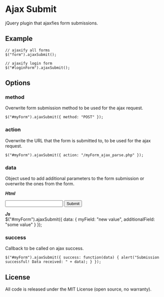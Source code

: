 Ajax Submit
=========
jQuery plugin that ajaxfies form submissions.


## Example
    // ajaxify all forms
    $("form").ajaxSubmit();

    // ajaxify login form
    $("#loginForm").ajaxSubmit();


## Options

### method
Overwrite form submission method to be used for the ajax request.

    $("#myForm").ajaxSubmit({ method: "POST" });

### action
Overwrite the URL that the form is submitted to, to be used for the ajax request.

    $("#myForm").ajaxSubmit({ action: "/myForm_ajax_parse.php" });

### data
Object used to add additional parameters to the form submission or overwrite the ones from the form.

_**Html**_  
    <form method="post" action="myForm_parse.php" id="myForm">
        <input type="text" name="myField" />
        <input type="submit" />
    </form>

_**Js**_   
    $("#myForm").ajaxSubmit({ data: { myField: "new value", additionalField: "some value" } });

### success
Callback to be called on ajax success.

    $("#myForm").ajaxSubmit({ success: function(data) { alert("Submission successful! Data received: " + data); } });

## License
All code is released under the MIT License (open source, no warranty).